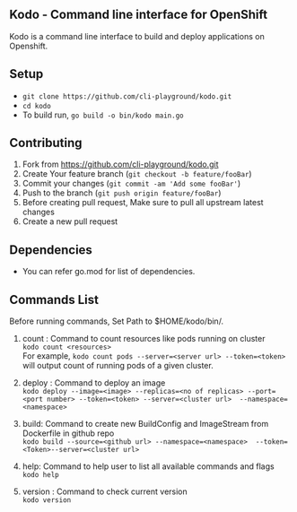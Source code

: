 ## Kodo - Command line interface for OpenShift
Kodo is a command line interface to build and deploy applications on Openshift.

## Setup
- `git clone https://github.com/cli-playground/kodo.git` 
- `cd kodo`
- To build run,  `go build -o bin/kodo main.go`

## Contributing
 1. Fork from https://github.com/cli-playground/kodo.git
 2. Create Your feature branch (`git checkout -b feature/fooBar`)
 3. Commit your changes (`git commit -am 'Add some fooBar'`)
 4. Push to the branch (`git push origin feature/fooBar`)
 5. Before creating pull request, Make sure to pull all upstream latest changes
 5. Create a new pull request

## Dependencies
 - You can refer go.mod for list of dependencies.

## Commands List

Before running commands, Set Path to $HOME/kodo/bin/.

1. count : Command to count resources like pods running on cluster\
    `kodo count <resources>` \
    For example, `kodo count pods --server=<server url> --token=<token>` will output count of running pods of a given cluster.

2. deploy : Command to deploy an image \
    `kodo deploy --image=<image> --replicas=<no of replicas> --port=<port number> --token=<token> --server=<cluster url>  --namespace=<namespace>` 

3. build: Command to create new BuildConfig and ImageStream from Dockerfile in github repo \
    `kodo build --source=<github url> --namespace=<namespace> 
 --token=<Token>--server=<cluster url>` 

4. help: Command to help user to list all available commands and flags\
    `kodo help`

5. version : Command to check current version \
    `kodo version`
